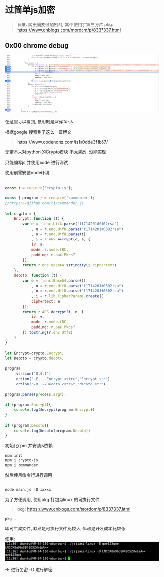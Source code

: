 # 过简单js加密


>背景: 爬虫需要过加密的, 其中使用了第三方库
>pkg:  https://www.cnblogs.com/mordom/p/8337337.html


## 0x00 chrome debug

![](_v_images/20200904175700699_9216.png)

在这里可以看到, 使用的是crypto-js

根据google 搜索到了这么一篇博文
>https://www.codenong.com/js1a0dde3f1b57/ 

无奈本人对python 的Crypto模块 不太熟悉, 没能实现

只能编写js,并使用node 进行测试

使用前需安装node环境

```js

const r = require('crypto-js');

const { program } = require('commander');
//https://github.com/tj/commander.js

let crypto = {
    Encrypt: function (t) {
        var e = r.enc.Utf8.parse("t171420100302rsa")
            , n = r.enc.Utf8.parse("t171420100302rsa")
            , o = r.enc.Utf8.parse(t)
            , i = r.AES.encrypt(o, e, {
            iv: n,
            mode: r.mode.CBC,
            padding: r.pad.Pkcs7
        });
        return r.enc.Base64.stringify(i.ciphertext)
    },
    decoto: function (t) {
        var e = r.enc.Base64.parse(t)
            , n = r.enc.Utf8.parse("t171420100302rsa")
            , o = r.enc.Utf8.parse("t171420100302rsa")
            , i = r.lib.CipherParams.create({
            ciphertext: e
        });
        return r.AES.decrypt(i, n, {
            iv: o,
            mode: r.mode.CBC,
            padding: r.pad.Pkcs7
        }).toString(r.enc.Utf8)
    }
}

let Encrypt=crypto.Encrypt;
let Decoto = crypto.decoto;

program
    .version('0.0.1')
    .option("-E, --Encrypt <str>","Encrypt str")
    .option("-D, --Decoto <str>","decoto str")

program.parse(process.argv);

if (program.Encrypt){
    console.log(Encrypt(program.Encrypt))
}

if (program.Decoto){
    console.log(Decoto(program.Decoto))
}

```

初始化npm 并安装js依赖

```
npm init
npm i crypto-js
npm i commander
```


然后使用命令行进行调用
```shell

node main.js -D xxxxx

```


为了方便调用, 使用pkg 打包为linux 的可执行文件
>pkg:  https://www.cnblogs.com/mordom/p/8337337.html

```
pkg .

```

即可生成文件, 缺点是可执行文件比较大, 优点是开发成本比较低

使用:
![](_v_images/20200907113712971_21558.png)


-E 进行加密
-D 进行解密